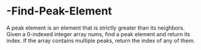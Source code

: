 # -Find-Peak-Element
A peak element is an element that is strictly greater than its neighbors. Given a 0-indexed integer array nums, find a peak element and return its index. If the array contains multiple peaks, return the index of any of them.
